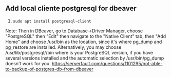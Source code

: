 ## Add local cliente postgresql for dbeaver
1. ```sudo apt install postgresql-client```

Note: Then in DBeaver, go to Database->Driver Manager, choose "PostgreSQL" then "Edit" then navigate to the "Native Client" tab, then "Add Home" and choose /usr/bin as the location, since it's where pg_dump and pg_restore are installed. Alternatively, you may choose /usr/lib/postgresql/<version>/bin where <version> is your PostgreSQL version, if you have several versions installed and the automatic selection by /usr/bin/pg_dump doesn't work for you. https://serverfault.com/questions/1101295/not-able-to-backup-of-postgres-db-from-dbeaver
